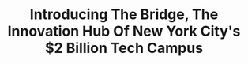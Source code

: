 ---
categories: all_articles articles
provider_display: "www.fastcoexist.com"
provider_name: "www.fastcoexist.com"
favicon_url: http://www.fastcoexist.com/favicon.ico
title: "Introducing The Bridge, The Innovation Hub Of New York City's $2 Billion Tech Campus"
published: 2015-06-15
source: http://www.fastcoexist.com/3047388/introducing-the-bridge-the-innovation-hub-of-new-york-citys-2-billion-tech-campus
thumbnail: http://c.fastcompany.net/multisite_files/fastcompany/imagecache/620x350/poster/2015/06/3047388-poster-p-1-introducing-the-bridge-new-york-citys-new-tech-hub.jpg
---